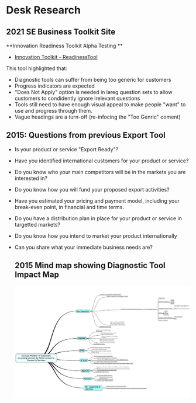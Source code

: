 # Desk Research

## 2021 SE Business Toolkit Site
**Innovation Readiness Toolkit
Alpha Testing
**

- [Innovation Toolkit - ReadinessTool](/files/2021_03_25_InnovationToolit.pdf)

This tool highlighted that:

- Diagnostic tools can suffer from being too generic for customers
- Progress indicators are expected
- "Does Not Apply" option is needed in lareg question sets to allow customers to condidently ignore irelevant questions
- Tools still need to have enough visual appeal to make people "want" to use and progress through them.
- Vague headings are a turn-off (re-infocing the "Too Genric" coment)


## 2015: Questions from previous Export Tool

- Is your product or service "Export Ready"?
- Have you identified international customers for your product or service?
- Do you know who your main competitors will be in the markets you are interested in?
- Do you know how you will fund your proposed export activities?
- Have you estimated your pricing and payment model, including your break-even point, in financial and time terms.
- Do you have a distribution plan in place for your product or service in targetted markets?
- Do you know how you intend to market your product internationally
- Can you share what your immediate business needs are?

  ## 2015 Mind map showing Diagnostic Tool Impact Map
  ![Diagnostic MindMap factors](/files/diagnostic_mind.jpeg)
